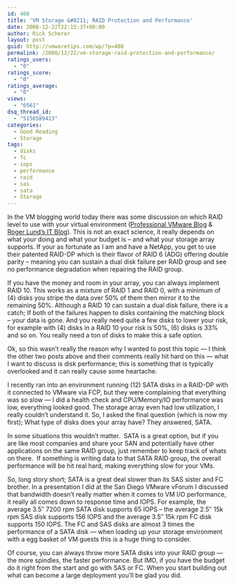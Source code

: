 ```yaml
---
id: 408
title: 'VM Storage &#8211; RAID Protection and Performance'
date: 2008-12-22T22:15:37+00:00
author: Rick Scherer
layout: post
guid: http://vmwaretips.com/wp/?p=408
permalink: /2008/12/22/vm-storage-raid-protection-and-performance/
ratings_users:
  - "0"
ratings_score:
  - "0"
ratings_average:
  - "0"
views:
  - "6561"
dsq_thread_id:
  - "5156589413"
categories:
  - Good Reading
  - Storage
tags:
  - disks
  - fc
  - iops
  - performance
  - raid
  - sas
  - sata
  - Storage
---
```

In the VM blogging world today there was some discussion on which RAID level to use with your virtual environment (<a href="http://professionalvmware.com/2008/12/19/what-raid-level-do-you-use-for-your-vmfs/" target="_blank">Professional VMware Blog</a> & <a href="http://rogerlunditblog.blogspot.com/2008/12/what-raid-level-do-you-use-for-your.html" target="_blank">Roger Lund&#8217;s IT Blog</a>). This is not an exact science, it really depends on what your doing and what your budget is &#8211; and what your storage array supports. If your as fortunate as I am and have a NetApp, you get to use their patented RAID-DP which is their flavor of RAID 6 (ADG) offering double parity &#8211; meaning you can sustain a dual disk failure per RAID group and see no performance degradation when repairing the RAID group.

<!--more-->

If you have the money and room in your array, you can always implement RAID 10. This works as a mixture of RAID 1 and RAID 0, with a minimum of (4) disks you stripe the data over 50% of them then mirror it to the remaining 50%. Although a RAID 10 can sustain a dual disk failure, there is a catch; If both of the failures happen to disks containing the matching block &#8211; your data is gone. And you really need quite a few disks to lower your risk, for example with (4) disks in a RAID 10 your risk is 50%, (6) disks is 33% and so on. You really need a ton of disks to make this a safe option.

Ok, so this wasn&#8217;t really the reason why I wanted to post this topic &#8212; I think the other two posts above and their comments really hit hard on this &#8212; what I want to discuss is disk performance; this is something that is typically overlooked and it can really cause some heartache.

I recently ran into an environment running (12) SATA disks in a RAID-DP with it connected to VMware via FCP, but they were complaining that everything was so slow &#8212; I did a health check and CPU/Memory/IO performance was low, everything looked good. The storage array even had low utilization, I really couldn&#8217;t understand it. So, I asked the final question (which is now my first); What type of disks does your array have? They answered, SATA.

In some situations this wouldn&#8217;t matter.  SATA is a great option, but if you are like most companies and share your SAN and potentially have other applications on the same RAID group, just remember to keep track of whats on there.  If something is writing data to that SATA RAID group, the overall performance will be hit real hard, making everything slow for your VMs.

So, long story short; SATA is a great deal slower than its SAS sister and FC brother. In a presentation I did at the San Diego VMware vForum I discussed that bandwidth doesn&#8217;t really matter when it comes to VM I/O performance, it really all comes down to response time and IOPS. For example, the average 3.5&#8243; 7200 rpm SATA disk supports 65 IOPS &#8211; the average 2.5&#8243; 15k rpm SAS disk supports 156 IOPS and the average 3.5&#8243; 15k rpm FC disk supports 150 IOPS. The FC and SAS disks are almost 3 times the performance of a SATA disk &#8212; when loading up your storage environment with a egg basket of VM guests this is a huge thing to consider.

Of course, you can always throw more SATA disks into your RAID group &#8212; the more spindles, the faster performance. But IMO, if you have the budget do it right from the start and go with SAS or FC. When you start building out what can become a large deployment you&#8217;ll be glad you did.